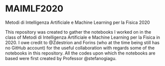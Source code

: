 # MAIMLF2020
Metodi di Intelligenza Artificiale e Machine Learning per la Fisica 2020

This repository was created to gather the notebooks I worked on in the class of Metodi di Intelligenza Artificiale e Machine Learning per la Fisica in 2020. I owe credit to @Zdestrion and Forins (who at the time being still has no GitHub account) for the useful collaboration with regards some of the notebooks in this repository. All the codes upon which the notebooks are based were first created by Professor @stefanogiagu.
